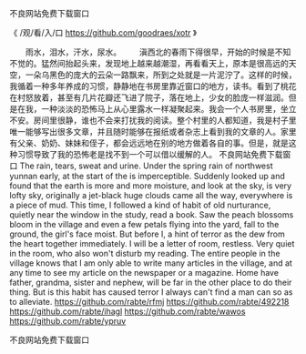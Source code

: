 
不良网站免费下载窗口




《 /观/看/入/口  https://github.com/goodraes/xotr 》




　　雨水，泪水，汗水，尿水。
　　滇西北的春雨下得很早，开始的时候是不知不觉的。猛然间抬起头来，发现地上越来越潮湿，再看看天上，原本是很高远的天空，一朵乌黑色的庞大的云朵一路飘来，所到之处就是一片泥泞了。这样的时候，我循着一种多年养成的习惯，静静地在书房里靠近窗口的地方，读书。看到了桃花在村怒放着，甚至有几片花瓣还飞进了院子，落在地上，少女的脸庞一样滋润。但是在我，一种淡淡的恐怖马上从心里露水一样凝聚起来。我会一个人书房里，坐立不安。房间里很静，谁也不会来打扰我的阅读。整个村里的人都知道，我是村子里唯一能够写出很多文章，并且随时能够在报纸或者杂志上看到我的文章的人。家里有父亲、奶奶、妹妹和侄子，都会远远地在别的地方做着各自的事。但是，就是这种习惯导致了我的恐怖老是找不到一个可以借以缓解的人。
不良网站免费下载窗口
The rain, tears, sweat and urine.
Under the spring rain of northwest yunnan early, at the start of the is imperceptible.
Suddenly looked up and found that the earth is more and more moisture, and look at the sky, is very lofty sky, originally a jet-black huge clouds came all the way, everywhere is a piece of mud.
This time, I followed a kind of habit of old nurturance, quietly near the window in the study, read a book.
Saw the peach blossoms bloom in the village and even a few petals flying into the yard, fall to the ground, the girl's face moist.
But before I, a hint of terror as the dew from the heart together immediately.
I will be a letter of room, restless.
Very quiet in the room, who also won't disturb my reading.
The entire people in the village knows that I am only able to write many articles in the village, and at any time to see my article on the newspaper or a magazine.
Home have father, grandma, sister and nephew, will be far in the other place to do their thing.
But is this habit has caused terror I always can't find a man can so as to alleviate.
https://github.com/rabte/rfmj
https://github.com/rabte/492218
https://github.com/rabte/ihagl
https://github.com/rabte/wawos
https://github.com/rabte/ypruv





不良网站免费下载窗口
